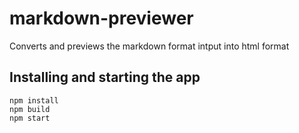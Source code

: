 # markdown-previewer
Converts and previews the markdown format intput into html format 

## Installing and starting the app
```
npm install
npm build
npm start
```
